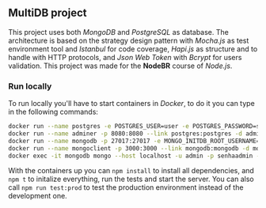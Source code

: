 ## MultiDB project
This project uses both *MongoDB* and *PostgreSQL* as database. The architecture is based on the strategy design pattern with *Mocha.js* as test environment tool and *Istanbul* for code coverage, *Hapi.js* as structure and to handle with HTTP protocols, and *Json Web Token* with *Bcrypt* for users validation. This project was made for the **NodeBR** course of *Node.js*.

### Run locally
To run locally you'll have to start containers in *Docker*, to do it you can type in the following commands: 
```sh 
docker run --name postgres -e POSTGRES_USER=user -e POSTGRES_PASSWORD=senhauser -e POSTGRES_DB=heroes -p 5432:5432 -d postgres
docker run --name adminer -p 8080:8080 --link postgres:postgres -d adminer
docker run --name mongodb -p 27017:27017 -e MONGO_INITDB_ROOT_USERNAME=admin -e MONGO_INITDB_ROOT_PASSWORD=senhaadmin -d mongo:4
docker run --name mongoclient -p 3000:3000 --link mongodb:mongodb -d mongoclient/mongoclient
docker exec -it mongodb mongo --host localhost -u admin -p senhaadmin --authenticationDatabase admin --eval "db.getSiblingDB('herois').createUser({user: 'user', pwd: 'senhauser', roles: [{role: 'readWrite', db: 'herois'}]})"
```

With the containers up you can ``npm install`` to install all dependencies, and ``npm t`` to initalize everything, run the tests and start the server. You can also call ``npm run test:prod`` to test the production environment instead of the development one.
